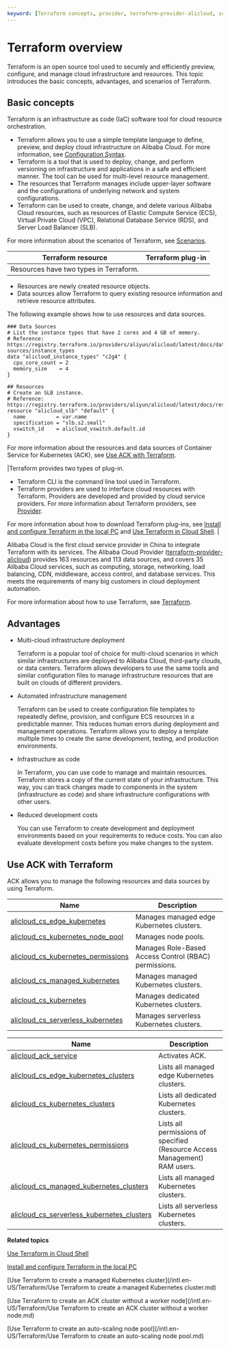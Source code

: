 ```yaml
---
keyword: [Terraform concepts, provider, terraform-provider-alicloud, scenarios]
---
```


# Terraform overview

Terraform is an open source tool used to securely and efficiently preview, configure, and manage cloud infrastructure and resources. This topic introduces the basic concepts, advantages, and scenarios of Terraform.

## Basic concepts

Terraform is an infrastructure as code \(IaC\) software tool for cloud resource orchestration.

-   Terraform allows you to use a simple template language to define, preview, and deploy cloud infrastructure on Alibaba Cloud. For more information, see [Configuration Syntax](https://www.terraform.io/docs/configuration/syntax.html).
-   Terraform is a tool that is used to deploy, change, and perform versioning on infrastructure and applications in a safe and efficient manner. The tool can be used for multi-level resource management.
-   The resources that Terraform manages include upper-layer software and the configurations of underlying network and system configurations.
-   Terraform can be used to create, change, and delete various Alibaba Cloud resources, such as resources of Elastic Compute Service \(ECS\), Virtual Private Cloud \(VPC\), Relational Database Service \(RDS\), and Server Load Balancer \(SLB\).

For more information about the scenarios of Terraform, see [Scenarios]().

|Terraform resource|Terraform plug-in|
|------------------|-----------------|
|Resources have two types in Terraform.

-   Resources are newly created resource objects.
-   Data sources allow Terraform to query existing resource information and retrieve resource attributes.

The following example shows how to use resources and data sources.

```
### Data Sources
# List the instance types that have 2 cores and 4 GB of memory. 
# Reference: https://registry.terraform.io/providers/aliyun/alicloud/latest/docs/data-sources/instance_types
data "alicloud_instance_types" "c2g4" {
  cpu_core_count = 2
  memory_size    = 4
}

## Resources
# Create an SLB instance. 
# Reference: https://registry.terraform.io/providers/aliyun/alicloud/latest/docs/resources/instance
resource "alicloud_slb" "default" {
  name          = var.name
  specification = "slb.s2.small"
  vswitch_id    = alicloud_vswitch.default.id
}
```

For more information about the resources and data sources of Container Service for Kubernetes \(ACK\), see [Use ACK with Terraform](#section_d7a_kn2_sui).

|Terraform provides two types of plug-in.

-   Terraform CLI is the command line tool used in Terraform.
-   Terraform providers are used to interface cloud resources with Terraform. Providers are developed and provided by cloud service providers. For more information about Terraform providers, see [Provider](https://registry.terraform.io/browse/providers).

For more information about how to download Terraform plug-ins, see [Install and configure Terraform in the local PC]() and [Use Terraform in Cloud Shell](). |

Alibaba Cloud is the first cloud service provider in China to integrate Terraform with its services. The Alibaba Cloud Provider \([terraform-provider-alicloud](https://www.terraform.io/docs/providers/alicloud/index.html)\) provides 163 resources and 113 data sources, and covers 35 Alibaba Cloud services, such as computing, storage, networking, load balancing, CDN, middleware, access control, and database services. This meets the requirements of many big customers in cloud deployment automation.

For more information about how to use Terraform, see [Terraform](https://www.terraform.io/).

## Advantages

-   Multi-cloud infrastructure deployment

    Terraform is a popular tool of choice for multi-cloud scenarios in which similar infrastructures are deployed to Alibaba Cloud, third-party clouds, or data centers. Terraform allows developers to use the same tools and similar configuration files to manage infrastructure resources that are built on clouds of different providers.

-   Automated infrastructure management

    Terraform can be used to create configuration file templates to repeatedly define, provision, and configure ECS resources in a predictable manner. This reduces human errors during deployment and management operations. Terraform allows you to deploy a template multiple times to create the same development, testing, and production environments.

-   Infrastructure as code

    In Terraform, you can use code to manage and maintain resources. Terraform stores a copy of the current state of your infrastructure. This way, you can track changes made to components in the system \(infrastructure as code\) and share infrastructure configurations with other users.

-   Reduced development costs

    You can use Terraform to create development and deployment environments based on your requirements to reduce costs. You can also evaluate development costs before you make changes to the system.


## Use ACK with Terraform

ACK allows you to manage the following resources and data sources by using Terraform.

|Name|Description|
|----|-----------|
|[alicloud\_cs\_edge\_kubernetes](https://registry.terraform.io/providers/aliyun/alicloud/latest/docs/resources/cs_edge_kubernetes)|Manages managed edge Kubernetes clusters.|
|[alicloud\_cs\_kubernetes\_node\_pool](https://registry.terraform.io/providers/aliyun/alicloud/latest/docs/resources/cs_kubernetes_node_pool)|Manages node pools.|
|[alicloud\_cs\_kubernetes\_permissions](https://registry.terraform.io/providers/aliyun/alicloud/latest/docs/resources/cs_kubernetes_permissions)|Manages Role-Based Access Control \(RBAC\) permissions.|
|[alicloud\_cs\_managed\_kubernetes](https://registry.terraform.io/providers/aliyun/alicloud/latest/docs/resources/cs_managed_kubernetes)|Manages managed Kubernetes clusters.|
|[alicloud\_cs\_kubernetes](https://registry.terraform.io/providers/aliyun/alicloud/latest/docs/resources/cs_kubernetes)|Manages dedicated Kubernetes clusters.|
|[alicloud\_cs\_serverless\_kubernetes](https://registry.terraform.io/providers/aliyun/alicloud/latest/docs/resources/cs_serverless_kubernetes)|Manages serverless Kubernetes clusters.|

|Name|Description|
|----|-----------|
|[alicloud\_ack\_service](https://registry.terraform.io/providers/aliyun/alicloud/latest/docs/data-sources/ack_service)|Activates ACK.|
|[alicloud\_cs\_edge\_kubernetes\_clusters](https://registry.terraform.io/providers/aliyun/alicloud/latest/docs/data-sources/cs_edge_kubernetes_clusters)|Lists all managed edge Kubernetes clusters.|
|[alicloud\_cs\_kubernetes\_clusters](https://registry.terraform.io/providers/aliyun/alicloud/latest/docs/data-sources/cs_kubernetes_clusters)|Lists all dedicated Kubernetes clusters.|
|[alicloud\_cs\_kubernetes\_permissions](https://registry.terraform.io/providers/aliyun/alicloud/latest/docs/data-sources/cs_kubernetes_permissions)|Lists all permissions of specified \(Resource Access Management\) RAM users.|
|[alicloud\_cs\_managed\_kubernetes\_clusters](https://registry.terraform.io/providers/aliyun/alicloud/latest/docs/data-sources/cs_managed_kubernetes_clusters)|Lists all managed Kubernetes clusters.|
|[alicloud\_cs\_serverless\_kubernetes\_clusters](https://registry.terraform.io/providers/aliyun/alicloud/latest/docs/data-sources/cs_serverless_kubernetes_clusters)|Lists all serverless Kubernetes clusters.|

**Related topics**  


[Use Terraform in Cloud Shell]()

[Install and configure Terraform in the local PC]()

[Use Terraform to create a managed Kubernetes cluster](/intl.en-US/Terraform/Use Terraform to create a managed Kubernetes cluster.md)

[Use Terraform to create an ACK cluster without a worker node](/intl.en-US/Terraform/Use Terraform to create an ACK cluster without a worker node.md)

[Use Terraform to create an auto-scaling node pool](/intl.en-US/Terraform/Use Terraform to create an auto-scaling node pool.md)

